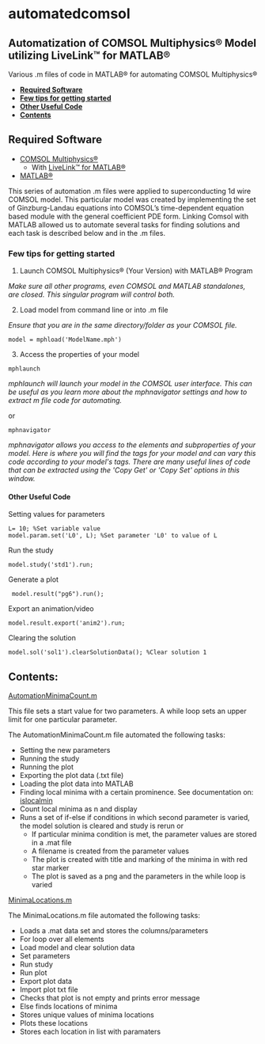 # automatedcomsol


## Automatization of COMSOL Multiphysics® Model utilizing LiveLink™ for MATLAB®

Various .m files of code in MATLAB® for automating COMSOL Multiphysics® 

* __[Required Software](https://github.com/irisdorn/automatedcomsol#required-software "Required Software")__
* __[Few tips for getting started](https://github.com/irisdorn/automatedcomsol#few-tips-for-getting-started "Few tips for getting started")__
* __[Other Useful Code](https://github.com/irisdorn/automatedcomsol#other-useful-code "Other Useful Code")__
* __[Contents](https://github.com/irisdorn/automatedcomsol#contents "Contents")__




## Required Software
* [COMSOL Multiphysics®](https://www.comsol.com/comsol-multiphysics "COMSOL Multiphysics®")
  * With [LiveLink™ for MATLAB®](https://www.comsol.com/livelink-for-matlab "LiveLink™ for MATLAB®")
* [MATLAB®](https://www.mathworks.com/products/matlab.html "MATLAB®")

This series of automation .m files were applied to superconducting 1d wire COMSOL model. This particular model was created by implementing the set of Ginzburg-Landau equations into COMSOL’s time-dependent equation based module with the general coefficient PDE form. 
Linking Comsol with MATLAB allowed us to automate several tasks for finding solutions and each task is described below and in the .m files.

### Few tips for getting started
 
1. Launch COMSOL Multiphysics® (Your Version) with MATLAB® Program

_Make sure all other programs, even COMSOL and MATLAB standalones, are closed. This singular program will control both._

2. Load model from command line or into .m file 

_Ensure that you are in the same directory/folder as your COMSOL file._

```
model = mphload('ModelName.mph')
```

3. Access the properties of your model


```
mphlaunch
```

_mphlaunch will launch your model in the COMSOL user interface. This can be useful as you learn more about the mphnavigator settings and how to extract m file code for automating._

or

```
mphnavigator
```

_mphnavigator allows you access to the elements and subproperties of your model. Here is where you will find the tags for your model and can vary this code according to your model's tags. There are many useful lines of code that can be extracted using the 'Copy Get' or 'Copy Set' options in this window._


#### Other Useful Code

Setting values for parameters
```
L= 10; %Set variable value
model.param.set('L0', L); %Set parameter 'L0' to value of L
```

Run the study
```
model.study('std1').run;
```

Generate a plot
```
 model.result("pg6").run();
```

Export an animation/video
```
model.result.export('anim2').run;
```

Clearing the solution
```
model.sol('sol1').clearSolutionData(); %Clear solution 1
```

## Contents:
[AutomationMinimaCount.m](https://github.com/irisdorn/automatedcomsol/blob/master/AutomationMinimaCount.m "AutomationMinimaCount.m")

This file sets a start value for two parameters. A while loop sets an upper limit for one particular parameter. 

The AutomationMinimaCount.m file automated the following tasks:

* Setting the new parameters
* Running the study
* Running the plot
* Exporting the plot data (.txt file)
* Loading the plot data into MATLAB
* Finding local minima with a certain prominence. See documentation on: [islocalmin](https://www.mathworks.com/help/matlab/ref/islocalmin.html?searchHighlight=islocalmin&s_tid=doc_srchtitle "islocalmin")
* Count local minima as n and display
* Runs a set of if-else if conditions in which second parameter is varied, the model solution is cleared and study is rerun 
or 
  * If particular minima condition is met, the parameter values are stored in a .mat file
  * A filename is created from the parameter values
  * The plot is created with title and marking of the minima in with red star marker
  * The plot is saved as a png and the parameters in the while loop is varied

[MinimaLocations.m](https://github.com/irisdorn/automatedcomsol/blob/master/MinimaLocations.m "MinimaLocations.m")

The MinimaLocations.m file automated the following tasks:

* Loads a .mat data set and stores the columns/parameters
* For loop over all elements
* Load model and clear solution data
* Set parameters 
* Run study 
* Run plot
* Export plot data
* Import plot txt file
* Checks that plot is not empty and prints error message
* Else finds locations of minima
* Stores unique values of minima locations
* Plots these locations
* Stores each location in list with paramaters
